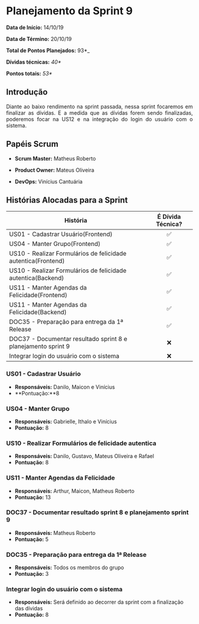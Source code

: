 # Planejamento da Sprint 9

**Data de Início:** 14/10/19

**Data de Término:** 20/10/19

**Total de Pontos Planejados:** 93*_

**Dívidas técnicas:** _40*_

**Pontos totais:** _53*_

## Introdução
<p align = "justify"> 
    Diante ao baixo rendimento na sprint passada, nessa sprint focaremos em finalizar as dívidas. E a medida que as dívidas forem sendo finalizadas, poderemos focar na US12 e na integração do login do usuário com o sistema.
</p>

## Papéis Scrum

* **Scrum Master:** Matheus Roberto

* **Product Owner:** Mateus Oliveira

* **DevOps:** Vinícius Cantuária


## Histórias Alocadas para a Sprint
 
| História | É Dívida Técnica? |
| -------- | :----: |
| US01 - Cadastrar Usuário(Frontend) | :white_check_mark: |
| US04 - Manter Grupo(Frontend) | :white_check_mark: |
| US10 - Realizar Formulários de felicidade autentica(Frontend) | :white_check_mark: |
| US10 - Realizar Formulários de felicidade autentica(Backend) | :white_check_mark: |
| US11 - Manter Agendas da Felicidade(Frontend) | :white_check_mark: |
| US11 - Manter Agendas da Felicidade(Backend) | :white_check_mark: |
| DOC35 - Preparação para entrega da 1ª Release | :white_check_mark: |
| DOC37 - Documentar resultado sprint 8 e planejamento sprint 9 | :x: |
| Integrar login do usuário com o sistema | :x: |

### US01 - Cadastrar Usuário
* **Responsáveis:** Danilo, Maicon e Vinícius
* **Pontuação:**8

### US04 - Manter Grupo
* **Responsáveis:** Gabrielle, Ithalo e Vinícius
* **Pontuação:** 8

### US10 - Realizar Formulários de felicidade autentica
* **Responsáveis:** Danilo, Gustavo, Mateus Oliveira e Rafael
* **Pontuação:** 8

### US11 - Manter Agendas da Felicidade
* **Responsáveis:** Arthur, Maicon, Matheus Roberto
* **Pontuação:** 13

### DOC37 - Documentar resultado sprint 8 e planejamento sprint 9
* **Responsáveis:** Matheus Roberto
* **Pontuação:** 5

### DOC35 - Preparação para entrega da 1ª Release
* **Responsáveis:** Todos os membros do grupo
* **Pontuação:** 3

### Integrar login do usuário com o sistema
* **Responsáveis:** Será definido ao decorrer da sprint com a finalização das dívidas
* **Pontuação:** 8
